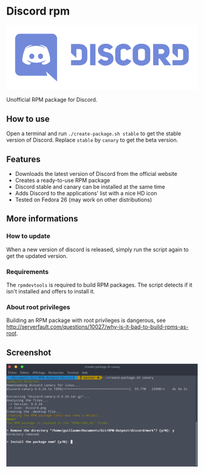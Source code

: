 # Discord rpm
![discord logo](discord-logo-wordmark.png)

Unofficial RPM package for Discord.

## How to use
Open a terminal and run `./create-package.sh stable` to get the stable version of Discord. Replace `stable` by `canary` to get the beta version.

## Features
- Downloads the latest version of Discord from the official website
- Creates a ready-to-use RPM package
- Discord stable and canary can be installed at the same time
- Adds Discord to the applications' list with a nice HD icon
- Tested on Fedora 26 (may work on other distributions)

## More informations

### How to update
When a new version of discord is released, simply run the script again to get the updated version.

### Requirements
The `rpmdevtools` is required to build RPM packages. The script detects if it isn't installed and offers to install it.

### About root privileges
Building an RPM package with root privileges is dangerous, see http://serverfault.com/questions/10027/why-is-it-bad-to-build-rpms-as-root.

## Screenshot

![beautiful screenshot](screenshot.png)